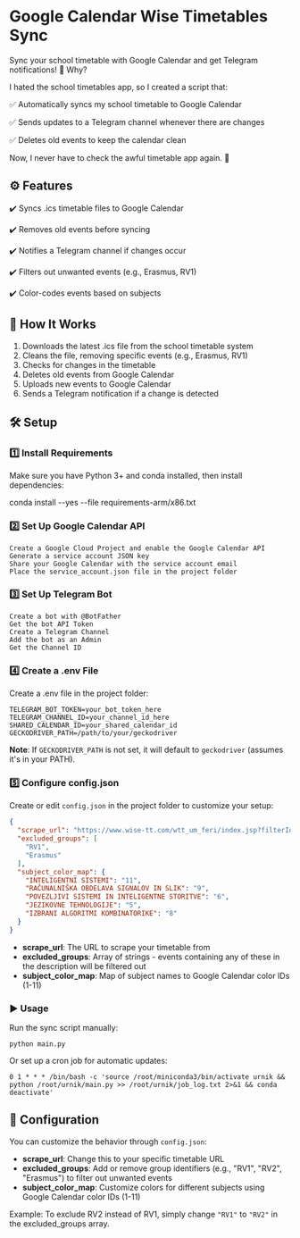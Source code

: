 # Google Calendar Wise Timetables Sync

Sync your school timetable with Google Calendar and get Telegram notifications!
📝 Why?

I hated the school timetables app, so I created a script that: 

✅ Automatically syncs my school timetable to Google Calendar

✅ Sends updates to a Telegram channel whenever there are changes

✅ Deletes old events to keep the calendar clean

Now, I never have to check the awful timetable app again. 🎉

## ⚙️ Features

✔️ Syncs .ics timetable files to Google Calendar

✔️ Removes old events before syncing

✔️ Notifies a Telegram channel if changes occur

✔️ Filters out unwanted events (e.g., Erasmus, RV1)

✔️ Color-codes events based on subjects

## 🚀 How It Works

1. Downloads the latest .ics file from the school timetable system
2. Cleans the file, removing specific events (e.g., Erasmus, RV1)
3. Checks for changes in the timetable
4. Deletes old events from Google Calendar
5. Uploads new events to Google Calendar
6. Sends a Telegram notification if a change is detected

## 🛠️ Setup
### 1️⃣ Install Requirements

Make sure you have Python 3+ and conda installed, then install dependencies:

conda install --yes --file requirements-arm/x86.txt

### 2️⃣ Set Up Google Calendar API

    Create a Google Cloud Project and enable the Google Calendar API
    Generate a service account JSON key
    Share your Google Calendar with the service account email
    Place the service_account.json file in the project folder

### 3️⃣ Set Up Telegram Bot

    Create a bot with @BotFather
    Get the bot API Token
    Create a Telegram Channel
    Add the bot as an Admin
    Get the Channel ID

### 4️⃣ Create a .env File

Create a .env file in the project folder:
```
TELEGRAM_BOT_TOKEN=your_bot_token_here
TELEGRAM_CHANNEL_ID=your_channel_id_here
SHARED_CALENDAR_ID=your_shared_calendar_id
GECKODRIVER_PATH=/path/to/your/geckodriver
```

**Note**: If `GECKODRIVER_PATH` is not set, it will default to `geckodriver` (assumes it's in your PATH).

### 5️⃣ Configure config.json

Create or edit `config.json` in the project folder to customize your setup:

```json
{
  "scrape_url": "https://www.wise-tt.com/wtt_um_feri/index.jsp?filterId=0;254,538;0;0;",
  "excluded_groups": [
    "RV1",
    "Erasmus"
  ],
  "subject_color_map": {
    "INTELIGENTNI SISTEMI": "11",
    "RAČUNALNIŠKA OBDELAVA SIGNALOV IN SLIK": "9",
    "POVEZLJIVI SISTEMI IN INTELIGENTNE STORITVE": "6",
    "JEZIKOVNE TEHNOLOGIJE": "5",
    "IZBRANI ALGORITMI KOMBINATORIKE": "8"
  }
}
```

- **scrape_url**: The URL to scrape your timetable from
- **excluded_groups**: Array of strings - events containing any of these in the description will be filtered out
- **subject_color_map**: Map of subject names to Google Calendar color IDs (1-11)

### ▶️ Usage

Run the sync script manually:

`python main.py`

Or set up a cron job for automatic updates:

`0 1 * * * /bin/bash -c 'source /root/miniconda3/bin/activate urnik && python /root/urnik/main.py >> /root/urnik/job_log.txt 2>&1 && conda deactivate'`



## 📌 Configuration

You can customize the behavior through `config.json`:

- **scrape_url**: Change this to your specific timetable URL
- **excluded_groups**: Add or remove group identifiers (e.g., "RV1", "RV2", "Erasmus") to filter out unwanted events
- **subject_color_map**: Customize colors for different subjects using Google Calendar color IDs (1-11)

Example: To exclude RV2 instead of RV1, simply change `"RV1"` to `"RV2"` in the excluded_groups array.

